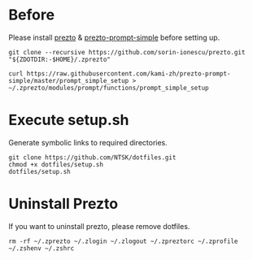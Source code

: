 # Before
Please install [prezto](https://github.com/sorin-ionescu/prezto) & [prezto-prompt-simple](https://github.com/kami-zh/prezto-prompt-simple) before setting up.
```
git clone --recursive https://github.com/sorin-ionescu/prezto.git "${ZDOTDIR:-$HOME}/.zprezto"
```

```
curl https://raw.githubusercontent.com/kami-zh/prezto-prompt-simple/master/prompt_simple_setup > ~/.zprezto/modules/prompt/functions/prompt_simple_setup
```

# Execute setup.sh
Generate symbolic links to required directories.
```
git clone https://github.com/NTSK/dotfiles.git
chmod +x dotfiles/setup.sh
dotfiles/setup.sh
```

# Uninstall Prezto
If you want to uninstall prezto, please remove dotfiles.
```
rm -rf ~/.zprezto ~/.zlogin ~/.zlogout ~/.zpreztorc ~/.zprofile ~/.zshenv ~/.zshrc
```
